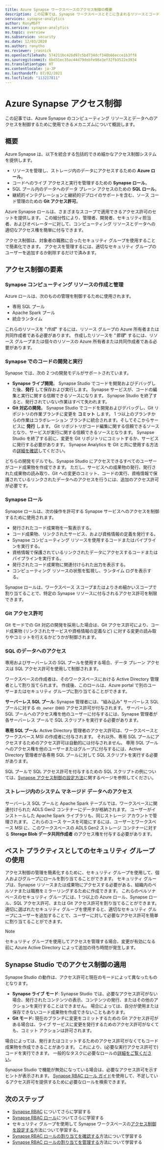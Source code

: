 ```yaml
---
title: Azure Synapse ワークスペースのアクセス制御の概要
description: この記事では、Synapse ワークスペースとそこに含まれるリソースとコード成果物へのアクセスを制御するために使用されるメカニズムについて説明します。
services: synapse-analytics
author: RonyMSFT
ms.service: synapse-analytics
ms.topic: overview
ms.subservice: security
ms.date: 12/03/2020
ms.author: ronytho
ms.reviewer: jrasnick
ms.openlocfilehash: 574211bc426d97c5bd734dcf348b66ecce1b3ff8
ms.sourcegitcommit: 6bd31ec35ac44d79debfe98a3ef32fb3522e3934
ms.translationtype: HT
ms.contentlocale: ja-JP
ms.lasthandoff: 07/02/2021
ms.locfileid: "113217811"
---
```

# <a name="azure-synapse-access-control"></a>Azure Synapse アクセス制御 

この記事では、Azure Synapse のコンピューティング リソースとデータへのアクセスを制御するために使用できるメカニズムについて概説します。  

## <a name="overview"></a>概要

Azure Synapse は、以下を統合する包括的できめ細かなアクセス制御システムを提供します。 
- リソースを管理し、ストレージ内のデータにアクセスするための **Azure ロール**。 
- コードへのライブ アクセスと実行を管理するための **Synapse ロール**。 
- SQL プール内のデータへのデータ プレーン アクセスのための **SQL ロール**。 
- 継続的インテグレーションと継続的デプロイのサポートを含む、ソース コード管理のための **Git アクセス許可**。  

Azure Synapse ロールは、さまざまなスコープで適用できるアクセス許可のセットを提供します。 この細分性により、管理者、開発者、セキュリティ担当者、およびオペレーターに対して、コンピューティング リソースとデータへの適切なアクセス権を簡単に付与できます。

アクセス制御は、対象者の職務に合ったセキュリティ グループを使用することで簡素化できます。 アクセスを管理するには、適切なセキュリティ グループのユーザーを追加するか削除するだけで済みます。

## <a name="access-control-elements"></a>アクセス制御の要素

### <a name="creating-and-managing-synapse-compute-resources"></a>Synapse コンピューティング リソースの作成と管理

Azure ロールは、次のものの管理を制御するために使用されます。 
- 専用 SQL プール 
- Apache Spark プール 
- 統合ランタイム 

これらのリソースを "*作成*" するには、リソース グループの Azure 所有者または共同作成者である必要があります。 作成したリソースを "*管理*" するには、リソース グループまたは個々のリソースの Azure 所有者または共同作成者である必要があります。 

### <a name="developing-and-executing-code-in-synapse"></a>Synapse でのコードの開発と実行 

Synapse では、次の 2 つの開発モデルがサポートされています。

- **Synapse ライブ開発**。 Synapse Studio でコードを開発およびデバッグした後、**発行** して保存および実行します。  Synapse サービスが、コードの編集と実行に関する信頼できるソースになります。  Synapse Studio を終了すると、発行されていない作業はすべて失われます。  
- **Git 対応の開発**。 Synapse Studio でコードを開発およびデバッグし、Git リポジトリの作業ブランチに変更を **コミット** します。 1 つ以上のブランチからの作業はコラボレーション ブランチに統合されます。そしてそこからサービスに **発行** します。 Git リポジトリがコード編集に関する信頼できるソースとなり、サービスが実行に関する信頼できるソースとなります。 Synapse Studio を終了する前に、変更を Git リポジトリにコミットするか、サービスに発行する必要があります。 Synapse Analytics を Git と共に使用する方法の[詳細を確認](../cicd/continuous-integration-deployment.md)してください。

どちらの開発モデルでも、Synapse Studio にアクセスできるすべてのユーザーがコード成果物を作成できます。 ただし、サービスへの成果物の発行、発行された成果物の読み取り、Git への変更のコミット、コードの実行、資格情報で保護されているリンクされたデータへのアクセスを行うには、追加のアクセス許可が必要です。

### <a name="synapse-roles"></a>Synapse ロール

Synapse ロールは、次の操作を許可する Synapse サービスへのアクセスを制御するために使用されます。 
- 発行されたコード成果物を一覧表示する。 
- コード成果物、リンクされたサービス、および資格情報の定義を発行する。
- Synapse コンピューティング リソースを使用するコードまたはパイプラインを実行する。
- 資格情報で保護されているリンクされたデータにアクセスするコードまたはパイプラインを実行する。
- 発行されたコード成果物に関連付けられた出力を表示する。
- コンピューティング リソースの状態を監視し、ランタイム ログを表示する。

Synapse ロールは、ワークスペース スコープまたはよりきめ細かいスコープで割り当てることで、特定の Synapse リソースに付与されるアクセス許可を制限できます。

### <a name="git-permissions"></a>Git アクセス許可

Git モードでの Git 対応の開発を採用した場合は、Git アクセス許可により、コード成果物 (リンクされたサービスや資格情報の定義など) に対する変更の読み取りやコミットを行えるかどうかが制御されます。   
   
### <a name="accessing-data-in-sql"></a>SQL のデータへのアクセス

専用およびサーバーレスの SQL プールを使用する場合、データ プレーン アクセスは SQL アクセス許可を使用して制御されます。 

ワークスペースの作成者は、そのワークスペースにおける Active Directory 管理者として割り当てられます。 作成後、このロールは、Azure portal で別のユーザーまたはセキュリティ グループに割り当てることができます。

**サーバーレス SQL プール**: Synapse 管理者には、"組み込み" サーバーレス SQL プールに対する `db_owner` (`DBO`) アクセス許可が付与されます。 サーバーレス SQL プールへのアクセス権を他のユーザーに付与するには、Synapse 管理者が各サーバーレス プールで SQL スクリプトを実行する必要があります。  

**専用 SQL プール**: Active Directory 管理者のアクセス許可は、ワークスペースとワークスペース MSI の作成者に付与されます。  それ以外、専用 SQL プールにアクセスするためのアクセス許可は自動的には付与されません。 専用 SQL プールへのアクセス権を他のユーザーまたはグループに付与するには、Active Directory 管理者が各専用 SQL プールに対して SQL スクリプトを実行する必要があります。

SQL プールで SQL アクセス許可を付与するための SQL スクリプトの例については、[Synapse アクセス制御の設定方法](./how-to-set-up-access-control.md)に関するページを参照してください。  

 ### <a name="accessing-system-managed-data-in-storage"></a>ストレージ内のシステム マネージド データへのアクセス

サーバーレス SQL プールと Apache Spark テーブルでは、ワークスペースに関連付けられた ADLS Gen2 コンテナーにデータが格納されます。 ユーザーがインストールした Apache Spark ライブラリも、同じストレージ アカウントで管理されます。 これらのユース ケースを可能にするには、ユーザーとワークスペース MSI に、このワークスペースの ADLS Gen2 ストレージ コンテナーに対する **Storage Blob データ共同作成者** のアクセス権を付与する必要があります。  

## <a name="using-security-groups-as-a-best-practice"></a>ベスト プラクティスとしてのセキュリティ グループの使用

アクセス制御の管理を簡素化するために、セキュリティ グループを使用して、個人およびグループにロールを割り当てることができます。 セキュリティ グループは、Synapse リソースまたは成果物にアクセスする必要がある、組織内のペルソナまたは職務をミラーリングするために作成できます。  これらのペルソナベースのセキュリティ グループには、1 つ以上の Azure ロール、Synapse ロール、SQL アクセス許可、または Git アクセス許可を割り当てることができます。 適切に選ばれたセキュリティ グループを使用すると、適切なセキュリティ グループにユーザーを追加することで、ユーザーに対して必要なアクセス許可を簡単に割り当てることができます。 

>[!Note]
>セキュリティ グループを使用してアクセスを管理する場合、変更が有効になる前に Azure Active Directory によって追加の待ち時間が発生します。 

## <a name="access-control-enforcement-in-synapse-studio"></a>Synapse Studio でのアクセス制御の適用

Synapse Studio の動作は、アクセス許可と現在のモードによって異なったものとなります。
- **Synapse ライブ モード**: Synapse Studio では、必要なアクセス許可がない場合、発行されたコンテンツの表示、コンテンツの発行、またはその他のアクションを実行することはできません。  場合によっては、自分が使用または保存できないコード成果物を作成できないこともあります。 
- **Git モード:** 現在のブランチに変更をコミットするための Git アクセス許可がある場合は、ライブ サービスに変更を発行するためのアクセス許可がなくても、コミット アクションは許可されます。  

場合によっては、発行またはコミットするためのアクセス許可がなくてもコード成果物を作成できることがあります。 これにより、(必要な実行アクセス許可で) コードを実行できます。 一般的なタスクに必要なロールの[詳細をご覧ください](./synapse-workspace-understand-what-role-you-need.md)。 

Synapse Studio で機能が無効になっている場合は、必要なアクセス許可を示すヒントが表示されます。 [Synapse RBAC ロール ガイド](./synapse-workspace-synapse-rbac-roles.md#synapse-rbac-actions-and-the-roles-that-permit-them)を使用して、不足しているアクセス許可を提供するために必要なロールを検索できます。


## <a name="next-steps"></a>次のステップ

- [Synapse RBAC](./synapse-workspace-synapse-rbac.md) についてさらに学習する
- [Synapse RBAC ロール](./synapse-workspace-synapse-rbac-roles.md)についてさらに学習する
- セキュリティ グループを使用して Synapse ワークスペースの[アクセス制御を設定する](./how-to-set-up-access-control.md)方法について学習する。
- [Synapse RBAC ロールの割り当てを確認する](./how-to-review-synapse-rbac-role-assignments.md)方法について学習する
- [Synapse RBAC ロールの割り当てを管理する](./how-to-manage-synapse-rbac-role-assignments.md)方法について学習する
